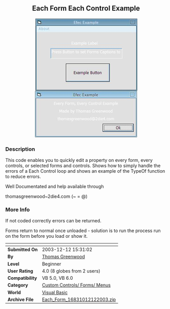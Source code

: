 ﻿<div align="center">

## Each Form Each Control Example

<img src="PIC200312121530523400.JPG">
</div>

### Description

This code enables you to quickly edit a property on every form, every controls, or selected forms and controls. Shows how to simply handle the errors of a Each Control loop and shows an example of the TypeOf function to reduce errors.

Well Documentated and help available through

thomasgreenwood~2die4.com (~ = @)
 
### More Info
 
If not coded correctly errors can be returned.

Forms return to normal once unloaded - solution is to run the process run on the form before you load or show it.


<span>             |<span>
---                |---
**Submitted On**   |2003-12-12 15:31:02
**By**             |[Thomas Greenwood](https://github.com/Planet-Source-Code/PSCIndex/blob/master/ByAuthor/thomas-greenwood.md)
**Level**          |Beginner
**User Rating**    |4.0 (8 globes from 2 users)
**Compatibility**  |VB 5\.0, VB 6\.0
**Category**       |[Custom Controls/ Forms/  Menus](https://github.com/Planet-Source-Code/PSCIndex/blob/master/ByCategory/custom-controls-forms-menus__1-4.md)
**World**          |[Visual Basic](https://github.com/Planet-Source-Code/PSCIndex/blob/master/ByWorld/visual-basic.md)
**Archive File**   |[Each\_Form\_16831012122003\.zip](https://github.com/Planet-Source-Code/thomas-greenwood-each-form-each-control-example__1-50425/archive/master.zip)








